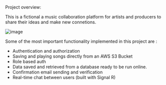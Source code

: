 Project overview: 

This is a fictional  a music collaboration platform for artists and producers to share their ideas and make new connetions. 

![image](https://github.com/FarahTrip/Trippin-Website/assets/121116598/b101a574-95fe-4a04-9c17-b2bd3093a51a)

Some of the most important functionality implemented in this project are : 

- Authentication and authorization
- Saving and playing songs directly from an AWS S3 Bucket
- Role based auth
- Data saved and retrieved from a database ready to be run online.
- Confirmation email sending and verification
- Real-time chat between users (built with Signal R)
  

